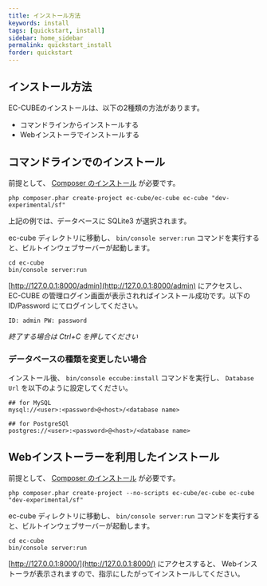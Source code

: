 ```yaml
---
title: インストール方法
keywords: install
tags: [quickstart, install]
sidebar: home_sidebar
permalink: quickstart_install
forder: quickstart
---
```


## インストール方法

EC-CUBEのインストールは、以下の2種類の方法があります。

- コマンドラインからインストールする
- Webインストーラでインストールする

## コマンドラインでのインストール

前提として、 [Composer のインストール](https://getcomposer.org/download/) が必要です。

```
php composer.phar create-project ec-cube/ec-cube ec-cube "dev-experimental/sf"
```

上記の例では、データベースに SQLite3 が選択されます。

ec-cube ディレクトリに移動し、 `bin/console server:run` コマンドを実行すると、ビルトインウェブサーバーが起動します。

```
cd ec-cube
bin/console server:run
```

[http://127.0.0.1:8000/admin](http://127.0.0.1:8000/admin) にアクセスし、 EC-CUBE の管理ログイン画面が表示されればインストール成功です。以下の ID/Password にてログインしてください。

`ID: admin PW: password`

*終了する場合は Ctrl+C を押してください*

### データベースの種類を変更したい場合

インストール後、 `bin/console eccube:install` コマンドを実行し、 `Database Url` を以下のように設定してください。

```
## for MySQL
mysql://<user>:<password>@<host>/<database name>

## for PostgreSQl
postgres://<user>:<password>@<host>/<database name>
```

## Webインストーラーを利用したインストール

前提として、 [Composer のインストール](https://getcomposer.org/download/) が必要です。

```
php composer.phar create-project --no-scripts ec-cube/ec-cube ec-cube "dev-experimental/sf"
```

ec-cube ディレクトリに移動し、 `bin/console server:run` コマンドを実行すると、ビルトインウェブサーバーが起動します。

```
cd ec-cube
bin/console server:run
```

[http://127.0.0.1:8000/](http://127.0.0.1:8000/) にアクセスすると、 Webインストーラが表示されますので、指示にしたがってインストールしてください。
